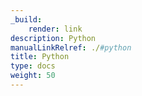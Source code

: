 ```yaml
---
_build:
    render: link
description: Python
manualLinkRelref: ./#python
title: Python
type: docs
weight: 50
---
```

